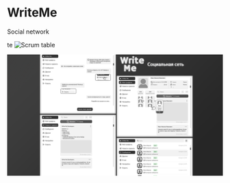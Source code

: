 # WriteMe
 Social network

te
![Scrum table](https://github.com/AigizIskuzhin/WriteMe/projects/1)

![ ](https://github.com/AigizIskuzhin/WriteMe/blob/dev/Documentation/Design/Website/Images/PresentationSmall.png)
